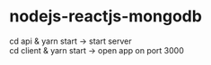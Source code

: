# nodejs-reactjs-mongodb
cd api & yarn start -> start server  
cd client & yarn start -> open app on port 3000


<!-- .gitignore -->
